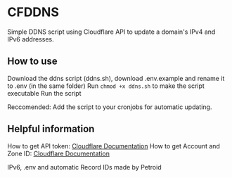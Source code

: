 # CFDDNS

Simple DDNS script using Cloudflare API to update a domain's IPv4 and IPv6 addresses.

## How to use

Download the ddns script (ddns.sh), download .env.example and rename it to .env (in the same folder)
Run ```chmod +x ddns.sh``` to make the script executable
Run the script

Reccomended: Add the script to your cronjobs for automatic updating.

## Helpful information

How to get API token: [Cloudflare Documentation](https://developers.cloudflare.com/fundamentals/api/get-started/create-token/)
How to get Account and Zone ID: [Cloudflare Documentation](https://developers.cloudflare.com/fundamentals/account/find-account-and-zone-ids/)

IPv6, .env and automatic Record IDs made by Petroid